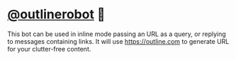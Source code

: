 # [@outlinerobot](https://t.me/outlinerobot) 🤖

This bot can be used in inline mode passing an URL as a query, or replying to
messages containing links. It will use https://outline.com to generate URL for
your clutter-free content.
